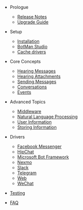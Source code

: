 - Prologue
	- [Release Notes](/__version__/releases)
	- [Upgrade Guide](/__version__/upgrade)

- Setup
	- [Installation](/__version__/installation)
	- [BotMan Studio](/__version__/botman-studio)
	- [Cache drivers](/__version__/cache-drivers)

- Core Concepts
	- [Hearing Messages](/__version__/receiving)
	- [Hearing Attachments](/__version__/receiving-additional-content)
	- [Sending Messages](/__version__/sending)
	- [Conversations](/__version__/conversations)
	- [Events](/__version__/events)

- Advanced Topics
	- [Middleware](/__version__/middleware)
	- [Natural Language Processing](/__version__/nlp)
	- [User Information](/__version__/user-information)
	- [Storing Information](/__version__/storing-information)

- Drivers
    - [Facebook Messenger](/__version__/driver-facebook-messenger)
    - [HipChat](/__version__/driver-hipchat)
    - [Microsoft Bot Framework](/__version__/driver-ms-bot-framework)
    - [Nexmo](/__version__/driver-nexmo)
    - [Slack](/__version__/driver-slack)
    - [Telegram](/__version__/driver-telegram)
    - [Web](/__version__/driver-web)
    - [WeChat](/__version__/driver-wechat)
- [Testing](/__version__/testing)
- [FAQ](/__version__/faq)